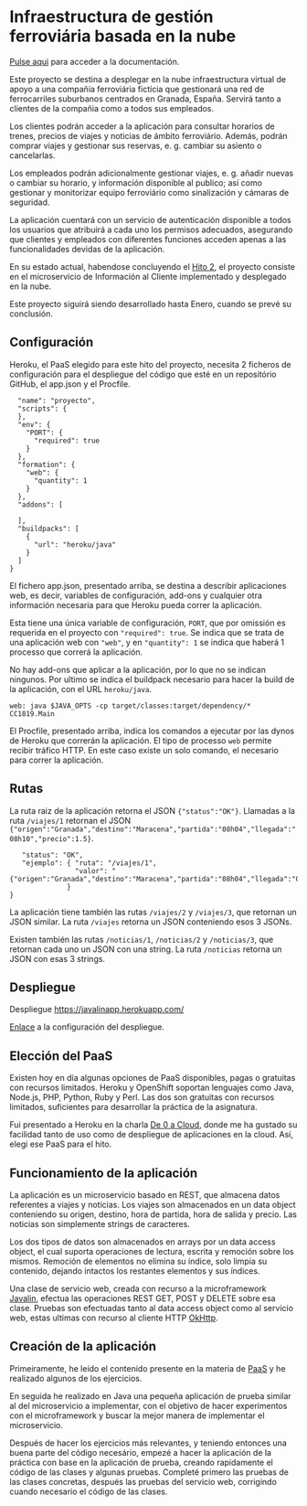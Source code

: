 # Infraestructura de gestión ferroviária basada en la nube

[Pulse aqui](https://migueldgoncalves.github.io/CCproj_1819/) para acceder a la documentación.

Este proyecto se destina a desplegar en la nube infraestructura virtual de apoyo a una compañia ferroviária fictícia que gestionará una red de ferrocarriles suburbanos centrados en Granada, España. Servirá tanto a clientes de la compañia como a todos sus empleados.

Los clientes podrán acceder a la aplicación para consultar horarios de trenes, precios de viajes y noticias de ámbito ferroviário. Además, podrán comprar viajes y gestionar sus reservas, e. g. cambiar su asiento o cancelarlas.

Los empleados podrán adicionalmente gestionar viajes, e. g. añadir nuevas o cambiar su horario, y información disponible al publico; así como gestionar y monitorizar equipo ferroviário como sinalización y cámaras de seguridad.

La aplicación cuentará con un servicio de autenticación disponible a todos los usuarios que atribuirá a cada uno los permisos adecuados, asegurando que clientes y empleados con diferentes funciones acceden apenas a las funcionalidades devidas de la aplicación.

En su estado actual, habendose concluyendo el [Hito 2](https://github.com/migueldgoncalves/CCproj_1819/milestone/8), el proyecto consiste en el microservicio de Información al Cliente implementado y desplegado en la nube.

Este proyecto siguirá siendo desarrollado hasta Enero, cuando se prevé su conclusión.

## Configuración

Heroku, el PaaS elegido para este hito del proyecto, necesita 2 ficheros de configuración para el despliegue del código que esté en un repositório GitHub, el app.json y el Procfile.

```{
  "name": "proyecto",
  "scripts": {
  },
  "env": {
    "PORT": {
      "required": true
    }
  },
  "formation": {
    "web": {
      "quantity": 1
    }
  },
  "addons": [

  ],
  "buildpacks": [
    {
      "url": "heroku/java"
    }
  ]
}
```

El fichero app.json, presentado arriba, se destina a describir aplicaciones web, es decir, variables de configuración, add-ons y cualquier otra información necesaria para que Heroku pueda correr la aplicación.

Esta tiene una única variable de configuración, `PORT`, que por omissión es requerida en el proyecto con `"required": true`. Se indica que se trata de una aplicación web con `"web"`, y en `"quantity": 1` se indica que haberá 1 processo que correrá la aplicación.

No hay add-ons que aplicar a la aplicación, por lo que no se indican ningunos. Por ultimo se indica el buildpack necesario para hacer la build de la aplicación, con el URL `heroku/java`.

`web: java $JAVA_OPTS -cp target/classes:target/dependency/* CC1819.Main`

El Procfile, presentado arriba, indica los comandos a ejecutar por las dynos de Heroku que correrán la aplicación. El tipo de processo `web` permite recibir tráfico HTTP. En este caso existe un solo comando, el necesario para correr la aplicación.

## Rutas

La ruta raiz de la aplicación retorna el JSON `{"status":"OK"}`. Llamadas a la ruta `/viajes/1` retornan el JSON `{"origen":"Granada","destino":"Maracena","partida":"08h04","llegada":"08h10","precio":1.5}`.

```{
   "status": "OK",
   "ejemplo": { "ruta": "/viajes/1",
                "valor": "{"origen":"Granada","destino":"Maracena","partida":"08h04","llegada":"08h10","precio":1.5}"
              }
}
```

La aplicación tiene también las rutas `/viajes/2` y `/viajes/3`, que retornan un JSON similar. La ruta `/viajes` retorna un JSON conteniendo esos 3 JSONs.

Existen también las rutas `/noticias/1`, `/noticias/2` y `/noticias/3`, que retornan cada uno un JSON con una string. La ruta `/noticias` retorna un JSON con esas 3 strings.

## Despliegue

Despliegue https://javalinapp.herokuapp.com/

[Enlace](https://github.com/migueldgoncalves/CCproj_1819/blob/master/docs/despliegue.md) a la configuración del despliegue.

## Elección del PaaS

Existen hoy en día algunas opciones de PaaS disponibles, pagas o gratuitas con recursos limitados. Heroku y OpenShift soportan lenguajes como Java, Node.js, PHP, Python, Ruby y Perl. Las dos son gratuitas con recursos limitados, suficientes para desarrollar la práctica de la asignatura.

Fui presentado a Heroku en la charla [De 0 a Cloud](https://www.meetup.com/es-ES/granadagdg/events/255451617/?rv=wm1&_xtd=gatlbWFpbF9jbGlja9oAJDFhZmQzMjkwLWI0OWYtNGUzYy1hNzdmLTNjNjcwODIwYzYyOA&_af=event&_af_eid=255451617), donde me ha gustado su facilidad tanto de uso como de despliegue de aplicaciones en la cloud. Así, elegi ese PaaS para el hito.

## Funcionamiento de la aplicación

La aplicación es un microservicio basado en REST, que almacena datos referentes a viajes y noticias. Los viajes son almacenados en un data object conteniendo su origen, destino, hora de partida, hora de salida y precio. Las noticias son simplemente strings de caracteres.

Los dos tipos de datos son almacenados en arrays por un data access object, el cual suporta operaciones de lectura, escrita y remoción sobre los mismos. Remoción de elementos no elimina su índice, solo limpia su contenido, dejando intactos los restantes elementos y sus índices.

Una clase de servicio web, creada con recurso a la microframework [Javalin](https://javalin.io/), efectua las operaciones REST GET, POST y DELETE sobre esa clase. Pruebas son efectuadas tanto al data access object como al servicio web, estas ultimas con recurso al cliente HTTP [OkHttp](http://square.github.io/okhttp/).

## Creación de la aplicación

Primeiramente, he leído el contenido presente en la materia de [PaaS](http://jj.github.io/CC/documentos/temas/PaaS) y he realizado algunos de los ejercicios.

En seguida he realizado en Java una pequeña aplicación de prueba similar al del microservicio a implementar, con el objetivo de hacer experimentos con el microframework y buscar la mejor manera de implementar el microservicio.

Después de hacer los ejercicios más relevantes, y teniendo entonces una buena parte del código necesário, empezé a hacer la aplicación de la práctica con base en la aplicación de prueba, creando rapidamente el código de las clases y algunas pruebas. Completé primero las pruebas de las clases concretas, después las pruebas del servicio web, corrigindo cuando necesario el código de las clases.
